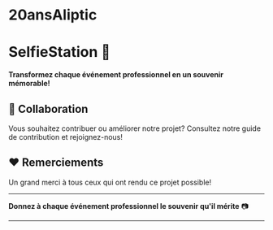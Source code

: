 # 20ansAliptic

# SelfieStation :camera_flash:

**Transformez chaque événement professionnel en un souvenir mémorable!**


## :handshake: Collaboration

Vous souhaitez contribuer ou améliorer notre projet? Consultez notre guide de contribution et rejoignez-nous!

## :heart: Remerciements

Un grand merci à tous ceux qui ont rendu ce projet possible!

---

**Donnez à chaque événement professionnel le souvenir qu'il mérite** :camera:

---
